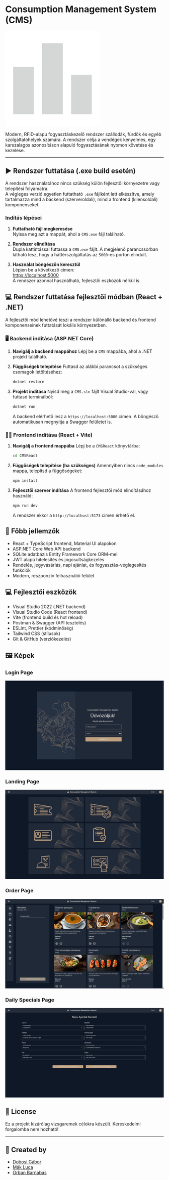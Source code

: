 # Consumption Management System (CMS)

![Logo](ReadmeImages/Logo.png)

Modern, RFID-alapú fogyasztáskezelő rendszer szállodák, fürdők és egyéb szolgáltatóhelyek számára. A rendszer célja a vendégek kényelmes, egy karszalagos azonosításon alapuló fogyasztásának nyomon követése és kezelése.

---

## ▶️ Rendszer futtatása (.exe build esetén)

A rendszer használatához nincs szükség külön fejlesztői környezetre vagy telepítési folyamatra.  
A végleges verzió egyetlen futtatható `.exe` fájlként lett elkészítve, amely tartalmazza mind a backend (szerveroldali), mind a frontend (kliensoldali) komponenseket.

### Indítás lépései

1. **Futtatható fájl megkeresése**  
   Nyissa meg azt a mappát, ahol a `CMS.exe` fájl található.

2. **Rendszer elindítása**  
   Dupla kattintással futtassa a `CMS.exe` fájlt. A megjelenő parancssorban látható lesz, hogy a háttérszolgáltatás az `5000`-es porton elindult.

3. **Használat böngészőn keresztül**  
   Lépjen be a következő címen:  
   [https://localhost:5000](https://localhost:5000)  
   A rendszer azonnal használható, fejlesztői eszközök nélkül is.

## 💻 Rendszer futtatása fejlesztői módban (React + .NET)

A fejlesztői mód lehetővé teszi a rendszer különálló backend és frontend komponenseinek futtatását lokális környezetben.

### 🖥️ Backend indítása (ASP.NET Core)

1. **Navigálj a backend mappához**
   Lépj be a `CMS` mappába, ahol a .NET projekt található.

2. **Függőségek telepítése**
   Futtasd az alábbi parancsot a szükséges csomagok letöltéséhez:
   ```bash
   dotnet restore
   ```

3. **Projekt indítása**
   Nyisd meg a `CMS.sln` fájlt Visual Studio-val, vagy futtasd terminálból:
   ```bash
   dotnet run
   ```
   A backend elérhető lesz a `https://localhost:5000` címen. A böngésző automatikusan megnyitja a Swagger felületet is.

### 🧑‍💻 Frontend indítása (React + Vite)

1. **Navigálj a frontend mappába**
   Lépj be a `CMSReact` könyvtárba:
   ```bash
   cd CMSReact
   ```

2. **Függőségek telepítése (ha szükséges)**
   Amennyiben nincs `node_modules` mappa, telepítsd a függőségeket:
   ```bash
   npm install
   ```

3. **Fejlesztői szerver indítása**
   A frontend fejlesztői mód elindításához használd:
   ```bash
   npm run dev
   ```
   A rendszer ekkor a `http://localhost:5173` címen érhető el.

## 📁 Főbb jellemzők

- React + TypeScript frontend, Material UI alapokon
- ASP.NET Core Web API backend
- SQLite adatbázis Entity Framework Core ORM-mel
- JWT alapú hitelesítés és jogosultságkezelés
- Rendelés, jegyvásárlás, napi ajánlat, és fogyasztás-véglegesítés funkciók
- Modern, reszponzív felhasználói felület

## 💻 Fejlesztői eszközök

- Visual Studio 2022 (.NET backend)
- Visual Studio Code (React frontend)
- Vite (frontend build és hot reload)
- Postman & Swagger (API tesztelés)
- ESLint, Prettier (kódminőség)
- Tailwind CSS (stílusok)
- Git & GitHub (verziókezelés)

## 🖼️ Képek
### Login Page
![LoginPage](ReadmeImages/LoginPage.PNG)

### Landing Page
![LandingPage](ReadmeImages/LandingPage.PNG)

### Order Page
![OrdernPage](ReadmeImages/OrderPage.PNG)

### Daily Specials Page
![DailySpecialsPage](ReadmeImages/DailySpecialsPage.PNG)

## 📄 License

Ez a projekt kizárólag vizsgaremek célokra készült. Kereskedelmi forgalomba nem hozható!

---

## 🤝 Created by  
- [Dobosi Gábor](https://github.com/dobosig) 
- [Mák Luca](https://github.com/makluca)
- [Orban Barnabás](https://github.com/barnibooo)
